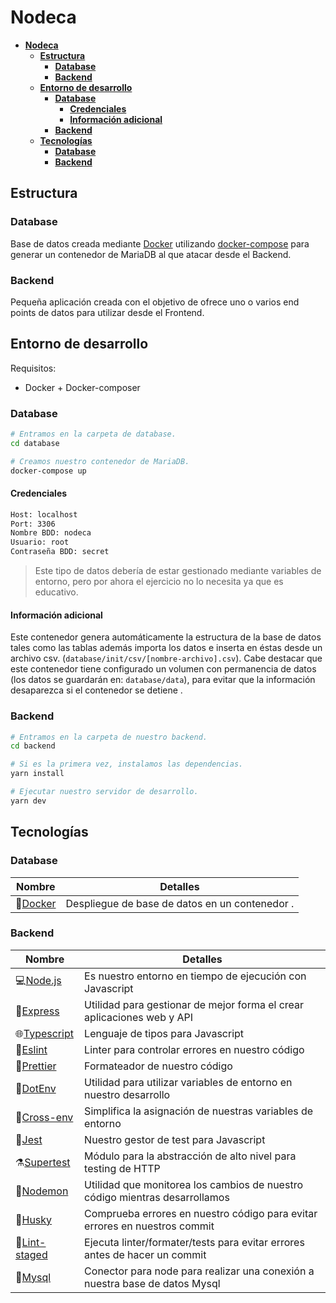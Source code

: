 # **Nodeca**

- [**Nodeca**](#nodeca)
  - [**Estructura**](#estructura)
    - [**Database**](#database)
    - [**Backend**](#backend)
  - [**Entorno de desarrollo**](#entorno-de-desarrollo)
    - [**Database**](#database-1)
      - [**Credenciales**](#credenciales)
      - [**Información adicional**](#información-adicional)
    - [**Backend**](#backend-1)
  - [**Tecnologías**](#tecnologías)
    - [**Database**](#database-2)
    - [**Backend**](#backend-2)

## **Estructura**

### **Database**

Base de datos creada mediante [Docker](https://www.docker.com/)
utilizando [docker-compose](https://docs.docker.com/compose/) para generar un contenedor de MariaDB al que atacar desde
el Backend.

### **Backend**

Pequeña aplicación creada con el objetivo de ofrece uno o varios end points de datos para utilizar desde el Frontend.

## **Entorno de desarrollo**

Requisitos:

- Docker + Docker-composer

### **Database**

```bash
# Entramos en la carpeta de database.
cd database

# Creamos nuestro contenedor de MariaDB.
docker-compose up
```

#### **Credenciales**

```bash
Host: localhost
Port: 3306
Nombre BDD: nodeca
Usuario: root
Contraseña BDD: secret
```

> Este tipo de datos debería de estar gestionado mediante variables de entorno, pero por ahora el ejercicio no lo necesita ya que es educativo.

#### **Información adicional**

Este contenedor genera automáticamente la estructura de la base de datos tales como las tablas además importa los datos e inserta en éstas desde un archivo csv. (`database/init/csv/[nombre-archivo].csv`). Cabe destacar que este contenedor tiene configurado un volumen con permanencia de datos (los datos se guardarán en: `database/data`), para evitar que la información desaparezca si el contenedor se detiene .

### **Backend**

```bash
# Entramos en la carpeta de nuestro backend.
cd backend

# Si es la primera vez, instalamos las dependencias.
yarn install

# Ejecutar nuestro servidor de desarrollo.
yarn dev
```

## **Tecnologías**

### **Database**

| Nombre                              | Detalles                                       |
| ----------------------------------- | ---------------------------------------------- |
| 🐳[Docker](https://www.docker.com/) | Despliegue de base de datos en un contenedor . |

### **Backend**

| Nombre                                                 | Detalles                                                                    |
| ------------------------------------------------------ | --------------------------------------------------------------------------- |
| 💻[Node.js](https://nodejs.org/en/)                    | Es nuestro entorno en tiempo de ejecución con Javascript                    |
| 🔨[Express](http://expressjs.com/)                     | Utilidad para gestionar de mejor forma el crear aplicaciones web y API      |
| 🌐[Typescript](https://www.typescriptlang.org/)        | Lenguaje de tipos para Javascript                                           |
| 👀[Eslint](https://eslint.org/)                        | Linter para controlar errores en nuestro código                             |
| 🦋[Prettier](https://prettier.io/)                     | Formateador de nuestro código                                               |
| 👻[DotEnv](https://www.npmjs.com/package/dotenv)       | Utilidad para utilizar variables de entorno en nuestro desarrollo           |
| 👻[Cross-env](https://www.npmjs.com/package/cross-env) | Simplifica la asignación de nuestras variables de entorno                   |
| 🧪[Jest](https://jestjs.io/)                           | Nuestro gestor de test para Javascript                                      |
| ⚗️[Supertest](https://www.npmjs.com/package/supertest) | Módulo para la abstracción de alto nivel para testing de HTTP               |
| 👿[Nodemon](https://www.npmjs.com/package/nodemon)     | Utilidad que monitorea los cambios de nuestro código mientras desarrollamos |
| 🐺[Husky](https://www.npmjs.com/package/husky)         | Comprueba errores en nuestro código para evitar errores en nuestros commit  |
| 🚫[Lint-staged](https://github.com/okonet/lint-staged) | Ejecuta linter/formater/tests para evitar errores antes de hacer un commit  |
| 💽[Mysql](https://www.npmjs.com/package/mysql)         | Conector para node para realizar una conexión a nuestra base de datos Mysql |
